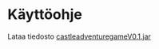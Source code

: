 # Käyttöohje

Lataa tiedosto [castleadventuregameV0.1.jar](github.com/tramsair/ot-harjoitustyo/releases/tag/viikko6)
